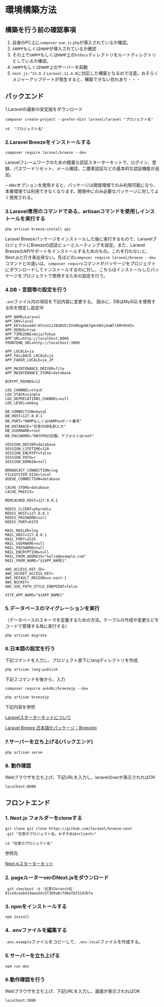 # 環境構築方法
## 構築を行う前の確認事項
1. 自身のPC上に`composer` `vue.js` `php`が導入されているか確認。
2. `XAMPP`もしくは`MAMP`が導入されているか確認
3. その上で`XAMPP`もしくは`MAMP`上の`htdocs`ディレクトリをルートディレクトリとしているか確認。
4. `XAMPP`もしくは`MAMP`上のサーバーを起動
5.  `next.js:^13.0.3` `Laravel:11.4.0`に対応した構築となるので注意。おそらくメジャーアップデートが発生すると、構築できない恐れあり・・・
## バックエンド
1.Laravelの最新の安定版をダウンロード
```
composer create-project --prefer-dist laravel/laravel "プロジェクト名"
```
```
cd  "プロジェクト名"
```

### 2.Laravel Breezeをインストールする
```
composer require laravel/breeze --dev
```
Laravelフレームワークのための軽量な認証スターターキットで、ログイン、登録、パスワードリセット、メール確認、二要素認証などの基本的な認証機能が追加。

--devオプションを使用すると、パッケージは開発環境でのみ利用可能になり、本番環境では利用できなくなります。開発中にのみ必要なパッケージに対してよく使用される。
### 3.Laravel専用のコマンドである、artisanコマンドを使用しインストールを実行する
```
php artisan breeze:install api
```
Laravel Breezeパッケージをインストールした後に実行するもので、LaravelプロジェクトにBreezeの認証ビューとルーティングを設定。また、Laravel BreezeのAPIサポートをインストールするためのもの。これを行わないと、Next.jsと行き来出来ない。先ほどの`composer require laravel/breeze --dev`コマンドとの違いは、`composer require`コマンドがパッケージをプロジェクトにダウンロードしてインストールするのに対し、こちらはインストールしたパッケージをプロジェクトで使用するための設定を行う。
### 4.DB・言語等の設定を行う
`.env`ファイル内の項目を下記内容に変更する。
因みに、DBはMySQLを使用する形を想定し設定中
```
APP_NAME=Laravel
APP_ENV=local
APP_KEY=base64:H7nsUi2J8aDUSrZVnRbqp0A7gm+UASjAaWll6M+0X9I=
APP_DEBUG=true
APP_TIMEZONE=Asia/Tokyo
APP_URL=http://localhost:8000
FRONTEND_URL=http://localhost:3000

APP_LOCALE=ja
APP_FALLBACK_LOCALE=ja
APP_FAKER_LOCALE=ja_JP

APP_MAINTENANCE_DRIVER=file
APP_MAINTENANCE_STORE=database

BCRYPT_ROUNDS=12

LOG_CHANNEL=stack
LOG_STACK=single
LOG_DEPRECATIONS_CHANNEL=null
LOG_LEVEL=debug

DB_CONNECTION=mysql
DB_HOST=127.0.0.1
DB_PORT="MAMPもしくはXAMPnoポート番号"
DB_DATABASE="任意のDB名称入力"
DB_USERNAME=root
DB_PASSWORD="DBのPASS記載。デフォルトはroot"

SESSION_DRIVER=database
SESSION_LIFETIME=120
SESSION_ENCRYPT=false
SESSION_PATH=/
SESSION_DOMAIN=null

BROADCAST_CONNECTION=log
FILESYSTEM_DISK=local
QUEUE_CONNECTION=database

CACHE_STORE=database
CACHE_PREFIX=

MEMCACHED_HOST=127.0.0.1

REDIS_CLIENT=phpredis
REDIS_HOST=127.0.0.1
REDIS_PASSWORD=null
REDIS_PORT=6379

MAIL_MAILER=log
MAIL_HOST=127.0.0.1
MAIL_PORT=2525
MAIL_USERNAME=null
MAIL_PASSWORD=null
MAIL_ENCRYPTION=null
MAIL_FROM_ADDRESS="hello@example.com"
MAIL_FROM_NAME="${APP_NAME}"

AWS_ACCESS_KEY_ID=
AWS_SECRET_ACCESS_KEY=
AWS_DEFAULT_REGION=us-east-1
AWS_BUCKET=
AWS_USE_PATH_STYLE_ENDPOINT=false

VITE_APP_NAME="${APP_NAME}"

```
### 5.データベースのマイグレーションを実行
（データベースのスキーマを定義するための方法。テーブルの作成や変更などをコードで管理する為に実行する）
```
php artisan migrate
```
### 6.日本語の設定を行う
下記コマンドを入力し、プロジェクト直下にlangディレクトリを作成
```
php artisan lang:publish
```
下記２コマンドを後から、入力
```
composer require askdkc/breezejp --dev
```
```
php artisan breezejp
```

下記内容を参照

[Laravelスターターキットについて](https://laravel.com/docs/11.x/starter-kits#breeze-and-next)

[Laravel Breeze 日本語化パッケージ：Breezejp](https://github.com/askdkc/breezejp)
### 7.サーバーを立ち上げる(バックエンド)
```
php artisan serve
```
### 8. 動作確認
Webブラウザを立ち上げ、下記URLを入力し、laravelのverが表示されればOK
```
localhost:8000
```

## フロントエンド
### 1. Next.js フォルダーをcloneする
```
git clone git clone https://github.com/laravel/breeze-next
.git "任意のプロジェクト名。おすすめは<client>"
```
```
cd "任意のプロジェクト名"
```
参照先

[Next.jsスターターキット](https://github.com/laravel/breeze-next)

### 2. pageルーターverのNext.jsをダウンロード
```
 git checkout -b '任意のbranch名' 81ce4caab419aaa3dc5f389a8cfd8afb33143bfa
```

### 3. npmをインストールする
```
npm install
```
### 4. .envファイルを編集する
`.env.example`ファイルをコピーして、`.env.local`ファイルを作成する。

### 5.サーバーを立ち上げる
```
npm run dev
``` 
### 6.動作確認を行う

Webブラウザを立ち上げ、下記URLを入力し、画面が表示されればOK
```
localhost:3000
```

